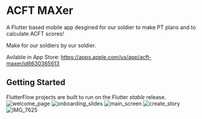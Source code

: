 # ACFT MAXer

A Flutter based mobile app desgined for our soldier to make PT plans and to calculate ACFT scores! 

Make for our soldiers by our soldier.

Avilable in App Store: https://apps.apple.com/us/app/acft-maxer/id6630365613

## Getting Started

FlutterFlow projects are built to run on the Flutter _stable_ release.
![welcome_page](https://github.com/user-attachments/assets/62c1e6a9-c7e7-4ab7-af9d-8535ab5ce444)
![onboarding_slides](https://github.com/user-attachments/assets/d5d24ce1-5daf-4b61-b640-4d7f162a0d8e)
![main_screen](https://github.com/user-attachments/assets/3c41cda0-e758-42dc-a97b-f5207229c6fe)
![create_story](https://github.com/user-attachments/assets/9ad1a755-c58e-4354-8701-d3cf8378ef91)
![IMG_7625](https://github.com/user-attachments/assets/8cbf790a-bbdb-46cb-9d39-571f0fb656aa)
